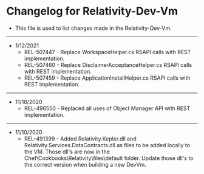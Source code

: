 # Changelog for Relativity-Dev-Vm

- This file is used to list changes made in the Relativity-Dev-Vm.

-------------------------

- 1/12/2021
	- REL-507447 - Replace WorkspaceHelper.cs RSAPI calls with REST implementation.
	- REL-507460 - Replace DisclaimerAcceptanceHelper.cs RSAPI calls with REST implementation.
	- REL-507459 - Replace ApplicationInstallHelper.cs RSAPI calls with REST implementation.
	
-------------------------

- 11/18/2020
	- REL-496550 - Replaced all uses of Object Manager API with REST implementation.

-------------------------

- 11/10/2020
	- REL-491399 - Added Relativity.Kepler.dll and Relativity.Services.DataContracts.dll as files to be added locally to the VM. Those dll's  are now in the Chef\Cookbooks\Relativity\files\default folder. Update those dll's to the correct version when building a new DevVm.